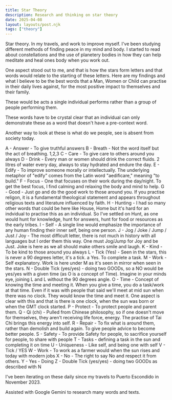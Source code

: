 ```yaml
---
title: Star Theory
description: Research and thinking on star theory
date: 2025-04-08
layout: layouts/post.njk
tags: ["theory"]
---
```


Star theory. In my travels, and work to improve myself. I've been studying different methods of finding peace in my mind and body. I started to read about constellations and the use of planetery bodies in how they can help meditate and heal ones body when you work out.

One aspect stood out to me, and that is how the stars form letters and that words would relate to the starting of these letters. Here are my findings and what I believe to be the best words that a Man, Women or Child can practise in their daily lives against, for the most positive impact to themselves and their family.

These would be acts a single individual performs rather than a group of people performing them.

These words have to be crystal clear that an individual can only demonstrate these as a word that doesn't have a pre-context word.

Another way to look at these is what do we people, see is absent from society today.

A - Answer - To give truthful answers 
B - Breath - Not the word itself but the act of breathing. 1,2,3
C - Care - To give care to others around you always
D - Drink - Every man or women should drink the correct fluids. 2 litres of water every day, always to stay hydrated and endure the day.
E - Edify - To improve someone morally or intellectually. The underlying metaphor of "edify" comes from the Latin word "aedificare," meaning "to build."
F - Focus - One that focuses on their work during the day/night. To get the best focus, I find calming and relaxing the body and mind to help.
G - Good - Just go and do the good work to those around you. If you practise religon, it is a fundamental theological statement and appears throughout religious texts and literature influenced by faith.
H - Hunting - I had so many other words that could be here like House, Home but it's hard for an indvidual to practise this as an individual. So I've settled on Hunt, as one would hunt for knowledge, hunt for answers, hunt for food or resources as the early tribes.
I - Self - A single line would emphasize the importance of any human finding their inner self, being one person.
J - Jog / Joke / Jump / Just / Joy - The most difficult letter, there is not much in history with all languages but I order them this way. One must Jog/Jump for Joy and be Just. Joke is here as we all should make others smile and laugh.
K - Kind - To be kind to those around you always
L - Tick (Yes) - Seen in the stars, this is never a 90 degrees letter, it's a tick. a Yes. To complete a task.
M - Work - Self explanatory. Work is here under M as it's seen in mirror when seen in the stars. 
N - Double Tick (yes/yes) - doing two GOODs, so a NO would be yes/yes with a given time (as O is a concept of Time). Imagine in your minds eye, joining L and L without the 90 degrees angle.
O - Time - Concept of knowing the time and meeting it. When you give a time, you do a task/work at that time. Even if it was with people that said we'll meet at mid sun when there was no clock. They would know the time and meet it. One aspect is clear with this and that is there is one clock, when the sun was born or when the GMT clock started.
P - Protect - To protect people and parent them.
Q - Qi (chi) - Pulled from Chinese philosophy, so if one doesn't move for themselves, they aren't receiving life force, energy. The practise of Tai Chi brings this energy into self.
R - Repair - To fix what is around them, rather than demolish and build again. To give people advice to become better people.
S - Safety - To provide Safety for people, to sacrifice yourself for people, to share with people
T - Tasks - defining a task in the sun and completing it on time
U - Uniqueness - Like self, and being one with self
V - Tick / YES
W - Work - To work as a farmer would when the sun rises and today with modern jobs
X - No - The right to say No and respect it from others.
Y - Yes - Doing
Z - Double Tick (yes/yes) - doing two GOODs as described with N

I've been iterating on these daily since my travels to Puerto Escondido in November 2023.

Assisted with Google Gemini to research many words and texts.
